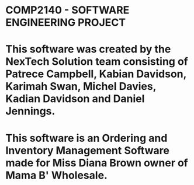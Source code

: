 

# COMP2140 - SOFTWARE ENGINEERING PROJECT

# This software was created by the NexTech Solution team consisting of Patrece Campbell, Kabian Davidson, Karimah Swan, Michel Davies, Kadian Davidson and Daniel Jennings.

# This software is an Ordering and Inventory Management Software made for Miss Diana Brown owner of Mama B' Wholesale.
